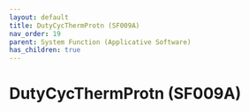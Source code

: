 ```yaml
---
layout: default
title: DutyCycThermProtn (SF009A)
nav_order: 19
parent: System Function (Applicative Software)
has_children: true
---
```

# DutyCycThermProtn (SF009A)
